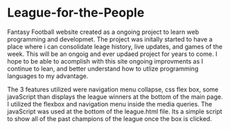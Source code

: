 # League-for-the-People
Fantasy Football website created as a ongoing project to learn web programming and developmet. The project was initally started to have a place where i can consolidate leage history, live updates, and games of the week. This will be an ongoig and ever updaed project for years to come. I hope to be able to acomplish with this site ongoing improvments as I continue to lean, and better understand how to utlize programming languages to my advantage.

The 3 features utilized were navigation menu collapse, css flex box, some javaScript than displays the league winners at the bottom of the main page. I utilized the flexbox and navigation menu inside the media queries. The javaScript was used at the bottom of the league.html file. Its a simple script to show all of the past champions of the league once the box is clicked. 